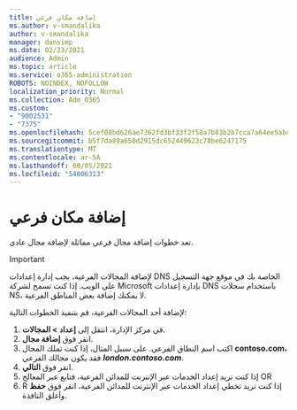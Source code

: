 ```yaml
---
title: إضافة مكان فرعي
ms.author: v-smandalika
author: v-smandalika
manager: dansimp
ms.date: 02/23/2021
audience: Admin
ms.topic: article
ms.service: o365-administration
ROBOTS: NOINDEX, NOFOLLOW
localization_priority: Normal
ms.collection: Adm_O365
ms.custom:
- "9002531"
- "7375"
ms.openlocfilehash: 5cef08bd626ae7362fd3bf33f2f58a7b83b2b7cca7a64ee5abc9efaa546acd72
ms.sourcegitcommit: b5f7da89a650d2915dc652449623c78be6247175
ms.translationtype: MT
ms.contentlocale: ar-SA
ms.lasthandoff: 08/05/2021
ms.locfileid: "54006313"
---
```

# <a name="add-a-subdomain"></a>إضافة مكان فرعي

تعد خطوات إضافة مجال فرعي مماثلة لإضافة مجال عادي. 

> [!IMPORTANT]
> لإضافة المجالات الفرعية، يجب إدارة إعدادات DNS الخاصة بك في موقع جهة التسجيل على الويب. إذا كنت تسمح لشركة Microsoft بإدارة إعدادات DNS باستخدام سجلات NS، لا يمكنك إضافة بعض المناطق الفرعية. 

لإضافة أحد المجالات الفرعية، قم بتنفيذ الخطوات التالية:

1. في مركز الإدارة، انتقل إلى **إعداد > المجالات**.
2. انقر فوق **إضافة مجال**.
3. اكتب اسم النطاق الفرعي. على سبيل المثال، إذا كنت تملك المجال **contoso.com،** فقد يكون مجالك الفرعي **_london.contoso.com_**.
4. انقر فوق **التالي**.
5. إذا كنت تريد إعداد الخدمات عبر الإنترنت للمدائن الفرعية، فتابع عبر المعالج OR
6. R إذا كنت تريد تخطي إعداد الخدمات عبر الإنترنت للمدائن الفرعية، انقر فوق **حفظ** وأغلق النافذة.

